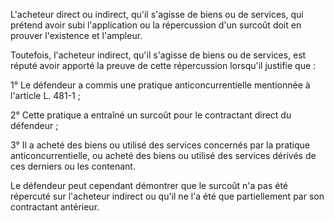 L'acheteur direct ou indirect, qu'il s'agisse de biens ou de services, qui prétend avoir subi l'application ou la répercussion d'un surcoût doit en prouver l'existence et l'ampleur.

Toutefois, l'acheteur indirect, qu'il s'agisse de biens ou de services, est réputé avoir apporté la preuve de cette répercussion lorsqu'il justifie que :

1° Le défendeur a commis une pratique anticoncurrentielle mentionnée à l'article L. 481-1 ;

2° Cette pratique a entraîné un surcoût pour le contractant direct du défendeur ;

3° Il a acheté des biens ou utilisé des services concernés par la pratique anticoncurrentielle, ou acheté des biens ou utilisé des services dérivés de ces derniers ou les contenant.

Le défendeur peut cependant démontrer que le surcoût n'a pas été répercuté sur l'acheteur indirect ou qu'il ne l'a été que partiellement par son contractant antérieur.
